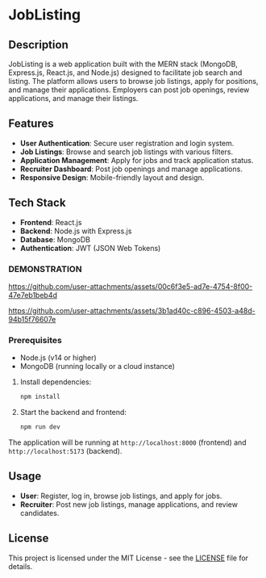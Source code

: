 # JobListing

## Description

JobListing is a web application built with the MERN stack (MongoDB, Express.js, React.js, and Node.js) designed to facilitate job search and listing. The platform allows users to browse job listings, apply for positions, and manage their applications. Employers can post job openings, review applications, and manage their listings.

## Features

- **User Authentication**: Secure user registration and login system.
- **Job Listings**: Browse and search job listings with various filters.
- **Application Management**: Apply for jobs and track application status.
- **Recruiter Dashboard**: Post job openings and manage applications.
- **Responsive Design**: Mobile-friendly layout and design.

## Tech Stack

- **Frontend**: React.js
- **Backend**: Node.js with Express.js
- **Database**: MongoDB
- **Authentication**: JWT (JSON Web Tokens)

### DEMONSTRATION

https://github.com/user-attachments/assets/00c6f3e5-ad7e-4754-8f00-47e7eb1beb4d

https://github.com/user-attachments/assets/3b1ad40c-c896-4503-a48d-94b15f76607e

### Prerequisites

- Node.js (v14 or higher)
- MongoDB (running locally or a cloud instance)


1. Install dependencies:

   ```bash
   npm install
   ```

2. Start the backend and frontend:

   ```bash
   npm run dev
   ```

The application will be running at `http://localhost:8000` (frontend) and `http://localhost:5173` (backend).

## Usage

- **User**: Register, log in, browse job listings, and apply for jobs.
- **Recruiter**: Post new job listings, manage applications, and review candidates.

## License

This project is licensed under the MIT License - see the [LICENSE](LICENSE) file for details.

